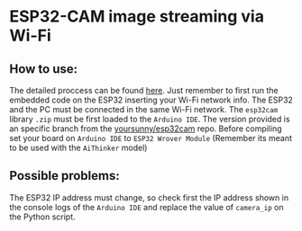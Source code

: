 # ESP32-CAM image streaming via Wi-Fi

## How to use:
The detailed proccess can be found [here](https://iotprojectsideas.com/esp32-cam-object-detection-identification-with-opencv/).
Just remember to first run the embedded code on the ESP32 inserting your Wi-Fi network info. The ESP32 and the PC must be connected in the same Wi-Fi network. The `esp32cam` library `.zip` must be first loaded to the `Arduino IDE`. The version provided is an specific branch from the [yoursunny/esp32cam](https://github.com/yoursunny/esp32cam) repo. Before compiling set your board on `Arduino IDE` to `ESP32 Wrover Module` (Remember its meant to be used with the `AiThinker` model)

## Possible problems:

The ESP32 IP address must change, so check first the IP address shown in the console logs of the `Arduino IDE` and replace the value of `camera_ip` on the Python script.